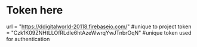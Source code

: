 # Token here

url = "https://ddigitalworld-20118.firebaseio.com/" #unique to project
token = "Czk1K09ZNHtLLOfRLdIe6htAzeWwrqYwJTnbrOqN" #unique token used for authentication

